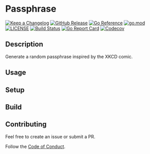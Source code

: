 # Passphrase

[![Keep a Changelog](https://img.shields.io/badge/changelog-Keep%20a%20Changelog-%23E05735)](CHANGELOG.md)
[![GitHub Release](https://img.shields.io/github/v/release/dmilligan/passphrase)](https://github.com/dmilligan/passphrase/releases)
[![Go Reference](https://pkg.go.dev/badge/github.com/dmilligan/passphrase.svg)](https://pkg.go.dev/github.com/dmilligan/passphrase)
[![go.mod](https://img.shields.io/github/go-mod/go-version/dmilligan/passphrase)](go.mod)
[![LICENSE](https://img.shields.io/github/license/dmilligan/passphrase)](LICENSE)
[![Build Status](https://img.shields.io/github/workflow/status/dmilligan/passphrase/build)](https://github.com/dmilligan/passphrase/actions?query=workflow%3Abuild+branch%3Amain)
[![Go Report Card](https://goreportcard.com/badge/github.com/dmilligan/passphrase)](https://goreportcard.com/report/github.com/dmilligan/passphrase)
[![Codecov](https://codecov.io/gh/dmilligan/passphrase/branch/main/graph/badge.svg)](https://codecov.io/gh/dmilligan/passphrase)

## Description

Generate a random passphrase inspired by the XKCD comic.

## Usage

## Setup

## Build

## Contributing

Feel free to create an issue or submit a PR.

Follow the [Code of Conduct](CODE_OF_CONDUCT.md).